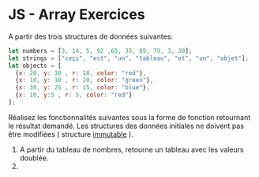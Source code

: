 # JS - Array Exercices

A partir des trois structures de données suivantes:

```js
let numbers = [3, 14, 5, 92 ,65, 35, 89, 79, 3, 38];
let strings = ["ceçi", "est", "un", "tableau", "et", "un", "objet"];
let objects = [
  {x: 20, y: 10 , r: 10, color: "red"},
  {x: 10, y: 10 , r: 20, color: "green"},
  {x: 30, y: 25 , r: 15, color: "blue"},
  {x: 10, y:5 , r: 5, color: "red"}
];
```
Réalisez les fonctionnalités suivantes sous la forme de fonction retournant le résultat demandé. Les structures des données initiales ne doivent pas être modifiées ( structure [immutable](https://developer.mozilla.org/fr/docs/Web/JavaScript/Reference/Objets_globaux/Object/freeze) ).

 1. A partir du tableau de nombres, retourne un tableau avec les valeurs doublée.
 2. 

<!--stackedit_data:
eyJoaXN0b3J5IjpbMTQ3Nzk4MjcsLTk5NjU5MzA3MF19
-->
